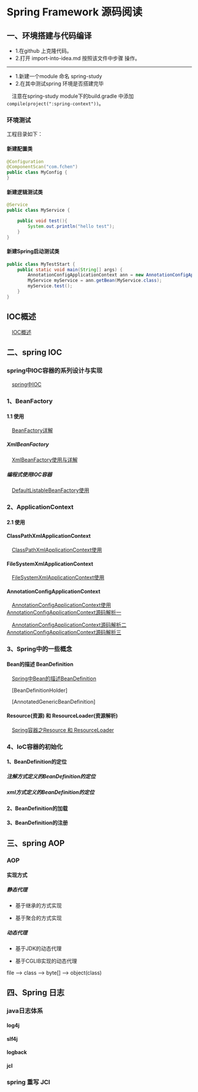 # Spring Framework 源码阅读

## 一、环境搭建与代码编译
- 1.在github 上克隆代码。
- 2.打开 import-into-idea.md 按照该文件中步骤 操作。
----
- 1.新建一个module 命名 spring-study
- 2.在其中测试spring 环境是否搭建完毕
    
&ensp;&ensp;注意在spring-study module下的build.gradle 中添加 `compile(project(":spring-context"))`。

### 环境测试
工程目录如下：

#### 新建配置类
```java
@Configuration
@ComponentScan("com.fchen")
public class MyConfig {
}
```
#### 新建逻辑测试类
```java
@Service
public class MyService {

	public void test(){
		System.out.println("hello test");
	}
}
```
#### 新建Spring启动测试类
```java
public class MyTestStart {
	public static void main(String[] args) {
		AnnotationConfigApplicationContext ann = new AnnotationConfigApplicationContext(MyConfig.class);
		MyService myService = ann.getBean(MyService.class);
		myService.test();
	}
}
```
## IOC概述
&ensp;&ensp;[IOC概述]

## 二、spring IOC

### spring中IOC容器的系列设计与实现
&ensp;&ensp;[spring中IOC]

### 1、BeanFactory
#### 1.1 使用
&ensp;&ensp;[BeanFactory详解]
##### XmlBeanFactory
&ensp;&ensp;[XmlBeanFactory使用与详解]
##### 编程式使用IOC容器
&ensp;&ensp;[DefaultListableBeanFactory使用]

### 2、ApplicationContext
#### 2.1 使用
#### ClassPathXmlApplicationContext
&ensp;&ensp;[ClassPathXmlApplicationContext使用]
#### FileSystemXmlApplicationContext
&ensp;&ensp;[FileSystemXmlApplicationContext使用]
#### AnnotationConfigApplicationContext
&ensp;&ensp;[AnnotationConfigApplicationContext使用]
&ensp;&ensp;[AnnotationConfigApplicationContext源码解析一]

&ensp;&ensp;[AnnotationConfigApplicationContext源码解析二]
&ensp;&ensp;[AnnotationConfigApplicationContext源码解析三]

### 3、Spring中的一些概念

#### Bean的描述 BeanDefinition
&ensp;&ensp;[Spring中Bean的描述BeanDefinition]

&ensp;&ensp;[BeanDefinitionHolder]

&ensp;&ensp;[AnnotatedGenericBeanDefinition]

#### Resource(资源) 和 ResourceLoader(资源解析)

&ensp;&ensp;[Spring容器之Resource 和 ResourceLoader]

### 4、IoC容器的初始化

#### 1、BeanDefinition的定位

##### 注解方式定义的BeanDefinition的定位

##### xml方式定义的BeanDefinition的定位

#### 2、BeanDefinition的加载

#### 3、BeanDefinition的注册


## 三、spring AOP
### AOP

#### 实现方式

##### 静态代理

- 基于继承的方式实现

- 基于聚合的方式实现

##### 动态代理 

- 基于JDK的动态代理

- 基于CGLIB实现的动态代理

file --> class --> byte[] --> object(class)

## 四、Spring 日志
### java日志体系
#### log4j
#### slf4j
#### logback
#### jcl

### spring 重写 JCl


[IOC概述]:https://github.com/FunCheney/spring/blob/master/spring-src-read/src/main/java/my/md/ioc/IOC%20%E6%A6%82%E8%BF%B0.md
[spring中IOC]:https://github.com/FunCheney/spring/blob/master/spring-src-read/src/main/java/my/md/ioc/Spring%E4%B9%8BIOC.md
[BeanFactory详解]:https://github.com/FunCheney/spring/blob/master/spring-src-read/src/main/java/my/md/ioc/Spring%E5%AE%B9%E5%99%A8%E4%B9%8BBeanFactory.md
[XmlBeanFactory使用与详解]:https://github.com/FunCheney/spring/blob/master/spring-src-read/src/main/java/my/md/ioc/impl/Spring%E5%AE%B9%E5%99%A8%E4%B9%8BXmlBeanFactory.md
[DefaultListableBeanFactory使用]:https://github.com/FunCheney/spring/blob/master/spring-src-read/src/main/java/my/md/ioc/impl/Spring%E5%AE%B9%E5%99%A8%E4%B9%8BDefaultListableBeanFactory.md
[ClassPathXmlApplicationContext使用]:https://github.com/FunCheney/spring/blob/master/spring-src-read/src/main/java/my/md/ioc/impl/Spring%E5%AE%B9%E5%99%A8%E4%B9%8BClassPathXmlApplicationContext.md
[FileSystemXmlApplicationContext使用]:https://github.com/FunCheney/spring/blob/master/spring-src-read/src/main/java/my/md/ioc/impl/Spring%E5%AE%B9%E5%99%A8%E4%B9%8BFileSystemXmlApplicationContext.md
[AnnotationConfigApplicationContext使用]:https://github.com/FunCheney/spring/blob/master/spring-src-read/src/main/java/my/md/ioc/impl/Spring%E5%AE%B9%E5%99%A8%E4%B9%8BAnnotationConfigApplicationContext_1.md
[AnnotationConfigApplicationContext源码解析一]:https://github.com/FunCheney/spring/blob/master/spring-src-read/src/main/java/my/md/ioc/impl/Spring%E5%AE%B9%E5%99%A8%E4%B9%8BAnnotationConfigApplicationContext_2.md
[AnnotationConfigApplicationContext源码解析二]:https://github.com/FunCheney/spring/blob/master/spring-src-read/src/main/java/my/md/ioc/impl/Spring%E5%AE%B9%E5%99%A8%E4%B9%8BAnnotationConfigApplicationContext_3.md
[AnnotationConfigApplicationContext源码解析三]:https://github.com/FunCheney/spring/blob/master/spring-src-read/src/main/java/my/md/ioc/impl/Spring%E5%AE%B9%E5%99%A8%E4%B9%8BAnnotationConfigApplicationContext_4.md


[Spring容器之Resource 和 ResourceLoader]:https://github.com/FunCheney/spring/blob/master/spring-src-read/src/main/java/my/md/ioc/impl/Spring%E5%AE%B9%E5%99%A8%E4%B9%8BResource%E4%B8%8EResourceLoader.md

[Spring中Bean的描述BeanDefinition]:https://github.com/FunCheney/spring/blob/master/spring-src-read/src/main/java/my/md/ioc/bean/Spring%E4%B9%8B%E5%AF%B9%E8%B1%A1%E6%8F%8F%E8%BF%B0BeanDefinition.md